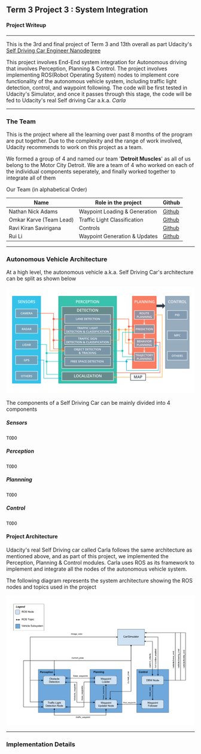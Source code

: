 
## Term 3 Project 3 : System Integration

#### Project Writeup

---
This is the 3rd and final project of Term 3 and 13th overall as part Udacity's [Self Driving Car Engineer Nanodegree](writeup/images/CarNDSyllabus.pdf)

This project involves End-End system integration for Autonomous driving that involves Perception, Planning & Control. The project involves implementing ROS(Robot Operating System) nodes to implement core functionality of the autonomous vehicle system, including traffic light detection, control, and waypoint following. The code will be first tested in Udacity's Simulator, and once it passes through this stage, the code will be fed to Udacity's real Self driving Car a.k.a. *Carla*

---
### The Team
This is the project where all the learning over past 8 months of the program are put together. Due to the complexity and the range of work involved, Udacity recommends to work on this project as a team. 

We formed a group of 4 and named our team '**Detroit Muscles**' as all of us belong to the Motor City Detroit. We are a team of 4 who worked on each of the individual components seperately, and finally worked together to integrate all of them

Our Team (in alphabetical Order)

|     Name                | Role in the project           |     Github                                |
| ----------------------- | ----------------------------- | ----------------------------------------- |
| Nathan Nick Adams       | Waypoint Loading & Generation | [Github](https://github.com/xxx)      |
| Omkar Karve (Team Lead) | Traffic Light Classification  | [Github](https://github.com/omitheaussie)      |
| Ravi Kiran Savirigana   | Controls                      | [Github](https://github.com/mymachinelearnings)|
| Rui Li                  | Waypoint Generation & Updates | [Github](https://github.com/xxx)          |

---

### Autonomous Vehicle Architecture
At a high level, the autonomous vehicle a.k.a. Self Driving Car's architecture can be split as shown below

![Autonomous Vehicle Architecture](writeup/images/AutonomousVehicleArch.png)

The components of a Self Driving Car can be mainly divided into 4 components

##### Sensors
    TODO

##### Perception
    TODO

##### Plannning
    TODO

##### Control
    TODO

#### Project Architecture

Udacity's real Self Driving car called Carla follows the same architecture as mentioned above, and as part of this project, we implemented the Perception, Planning & Control modules. Carla uses ROS as its framework to implement and integrate all the nodes of the autonomous vehicle system. 

The following diagram represents the system architecture showing the ROS nodes and topics used in the project

![System Architecture](writeup/images/ArchOverview.png)

---
### Implementation Details




```python

```


```python

```


```python

```
